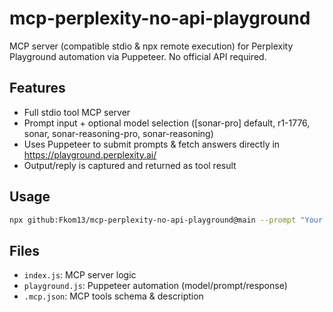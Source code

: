 # mcp-perplexity-no-api-playground

MCP server (compatible stdio & npx remote execution) for Perplexity Playground automation via Puppeteer. No official API required.

## Features
- Full stdio tool MCP server
- Prompt input + optional model selection ([sonar-pro] default, r1-1776, sonar, sonar-reasoning-pro, sonar-reasoning)
- Uses Puppeteer to submit prompts & fetch answers directly in https://playground.perplexity.ai/
- Output/reply is captured and returned as tool result

## Usage
```bash
npx github:Fkom13/mcp-perplexity-no-api-playground@main --prompt "Your question?" --model sonar-pro
```

## Files
- `index.js`: MCP server logic
- `playground.js`: Puppeteer automation (model/prompt/response)
- `.mcp.json`: MCP tools schema & description
